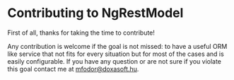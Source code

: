 # Contributing to NgRestModel

First of all, thanks for taking the time to contribute!

Any contribution is welcome if the goal is not missed: to have a useful ORM
like service that not fits for every situation but for most of the cases and is
easily configurable. If you have any question or are not sure if you violate
this goal contact me at mfodor@doxasoft.hu.
